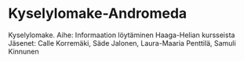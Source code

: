 # Kyselylomake-Andromeda
Kyselylomake. Aihe: Informaation löytäminen Haaga-Helian kursseista
Jäsenet: Calle Korremäki, Säde Jalonen, Laura-Maaria Penttilä, Samuli Kinnunen
